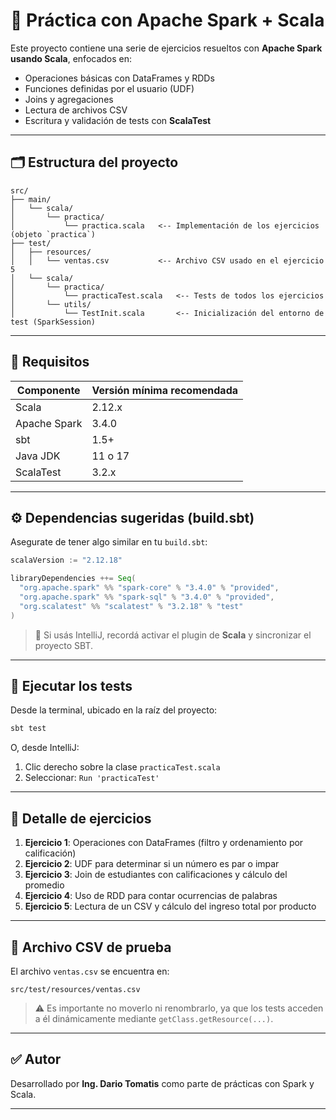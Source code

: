 # 🧠 Práctica con Apache Spark + Scala

Este proyecto contiene una serie de ejercicios resueltos con **Apache Spark usando Scala**, enfocados en:

- Operaciones básicas con DataFrames y RDDs
- Funciones definidas por el usuario (UDF)
- Joins y agregaciones
- Lectura de archivos CSV
- Escritura y validación de tests con **ScalaTest**

---

## 🗂 Estructura del proyecto

```
src/
├── main/
│   └── scala/
│       └── practica/
│           └── practica.scala   <-- Implementación de los ejercicios (objeto `practica`)
├── test/
│   ├── resources/
│   │   └── ventas.csv           <-- Archivo CSV usado en el ejercicio 5
│   └── scala/
│       └── practica/
│           └── practicaTest.scala   <-- Tests de todos los ejercicios
│       └── utils/
│           └── TestInit.scala       <-- Inicialización del entorno de test (SparkSession)
```

---

## 🚀 Requisitos

| Componente    | Versión mínima recomendada |
|---------------|----------------------------|
| Scala         | 2.12.x                     |
| Apache Spark  | 3.4.0                      |
| sbt           | 1.5+                       |
| Java JDK      | 11 o 17                    |
| ScalaTest     | 3.2.x                      |

---

## ⚙️ Dependencias sugeridas (build.sbt)

Asegurate de tener algo similar en tu `build.sbt`:

```scala
scalaVersion := "2.12.18"

libraryDependencies ++= Seq(
  "org.apache.spark" %% "spark-core" % "3.4.0" % "provided",
  "org.apache.spark" %% "spark-sql" % "3.4.0" % "provided",
  "org.scalatest" %% "scalatest" % "3.2.18" % "test"
)
```

> 🔁 Si usás IntelliJ, recordá activar el plugin de **Scala** y sincronizar el proyecto SBT.

---

## 🧪 Ejecutar los tests

Desde la terminal, ubicado en la raíz del proyecto:

```bash
sbt test
```

O, desde IntelliJ:

1. Clic derecho sobre la clase `practicaTest.scala`
2. Seleccionar: `Run 'practicaTest'`

---

## 📝 Detalle de ejercicios

1. **Ejercicio 1**: Operaciones con DataFrames (filtro y ordenamiento por calificación)
2. **Ejercicio 2**: UDF para determinar si un número es par o impar
3. **Ejercicio 3**: Join de estudiantes con calificaciones y cálculo del promedio
4. **Ejercicio 4**: Uso de RDD para contar ocurrencias de palabras
5. **Ejercicio 5**: Lectura de un CSV y cálculo del ingreso total por producto

---

## 📁 Archivo CSV de prueba

El archivo `ventas.csv` se encuentra en:

```
src/test/resources/ventas.csv
```

> ⚠️ Es importante no moverlo ni renombrarlo, ya que los tests acceden a él dinámicamente mediante `getClass.getResource(...)`.

---

## ✅ Autor

Desarrollado por **Ing. Dario Tomatis** como parte de prácticas con Spark y Scala.

---
